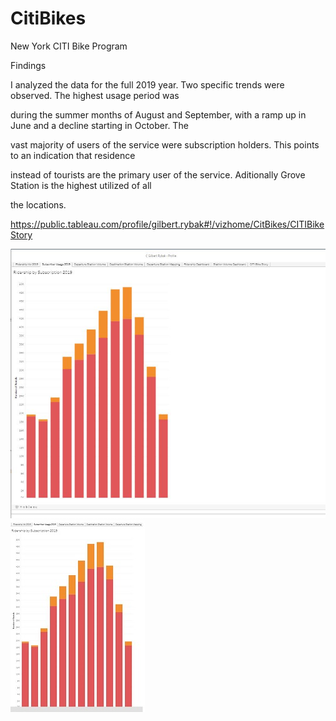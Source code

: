 # CitiBikes
New York CITI Bike Program


Findings

I analyzed the data for the full 2019 year.  Two specific trends were observed.  The highest usage period was 

during the summer months of August and September, with a ramp up in June and a decline starting in October.  The 

vast majority of users of the service were subscription holders. This points to an indication that residence 

instead of tourists are the primary user of the service. Aditionally Grove Station is the highest utilized of all 

the locations. 



https://public.tableau.com/profile/gilbert.rybak#!/vizhome/CitBikes/CITIBikeStory

![Alt text](https://github.com/grybk1/CitiBikes/blob/master/Capture1.JPG "Usage Graph 2019")
![Alt text](https://github.com/grybk1/CitiBikes/blob/master/Capture1_small.JPG "Usage Graph 2019")
